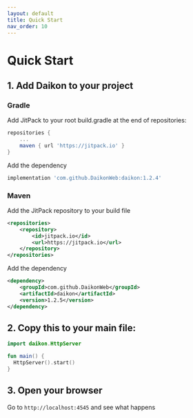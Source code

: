 ```yaml
---
layout: default
title: Quick Start
nav_order: 10
---
```


# Quick Start

## 1. Add Daikon to your project

### Gradle

Add JitPack to your root build.gradle at the end of repositories:

```groovy
repositories {
    ...
    maven { url 'https://jitpack.io' }
}
```

Add the dependency

```groovy
implementation 'com.github.DaikonWeb:daikon:1.2.4'
```

### Maven

Add the JitPack repository to your build file
```xml
<repositories>
    <repository>
        <id>jitpack.io</id>
        <url>https://jitpack.io</url>
    </repository>
</repositories>
```

Add the dependency

```xml
<dependency>
    <groupId>com.github.DaikonWeb</groupId>
    <artifactId>daikon</artifactId>
    <version>1.2.5</version>
</dependency>
```

## 2. Copy this to your main file:

```kotlin
import daikon.HttpServer

fun main() {
  HttpServer().start()
}
```

## 3. Open your browser
Go to `http://localhost:4545` and see what happens
